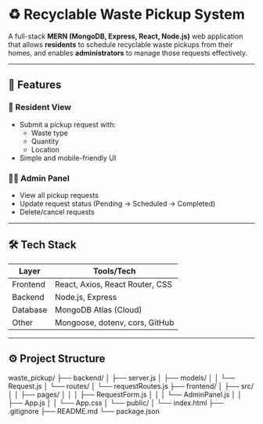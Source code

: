 # ♻️ Recyclable Waste Pickup System

A full-stack **MERN (MongoDB, Express, React, Node.js)** web application that allows **residents** to schedule recyclable waste pickups from their homes, and enables **administrators** to manage those requests effectively.

---

## 🌟 Features

### 🧍 Resident View
- Submit a pickup request with:
  - Waste type
  - Quantity
  - Location
- Simple and mobile-friendly UI

### 👨‍💼 Admin Panel
- View all pickup requests
- Update request status (Pending → Scheduled → Completed)
- Delete/cancel requests

---

## 🛠️ Tech Stack

| Layer     | Tools/Tech               |
|-----------|--------------------------|
| Frontend  | React, Axios, React Router, CSS |
| Backend   | Node.js, Express         |
| Database  | MongoDB Atlas (Cloud)    |
| Other     | Mongoose, dotenv, cors, GitHub |

---

## ⚙️ Project Structure
waste_pickup/
├── backend/
│ ├── server.js
│ ├── models/
│ │ └── Request.js
│ └── routes/
│ └── requestRoutes.js
├── frontend/
│ ├── src/
│ │ ├── pages/
│ │ │ ├── RequestForm.js
│ │ │ └── AdminPanel.js
│ │ ├── App.js
│ │ └── App.css
│ └── public/
│ └── index.html
├── .gitignore
├── README.md
└── package.json

